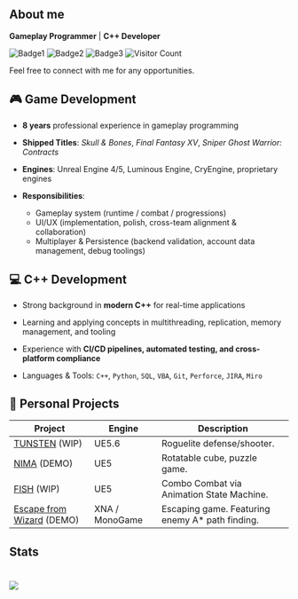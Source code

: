 ## About me 
**Gameplay Programmer** | **C++ Developer**

![Badge1](https://img.shields.io/badge/Open_For_Work-Yes-green)
![Badge2](https://img.shields.io/badge/Remote-Ok-green)
![Badge3](https://img.shields.io/badge/Singapore-PR-blue)
![Visitor Count](https://komarev.com/ghpvc/?username=hchia93)

Feel free to connect with me for any opportunities.

## 🎮 Game Development
- **8 years** professional experience in gameplay programming

- **Shipped Titles**: *Skull & Bones*, *Final Fantasy XV*, *Sniper Ghost Warrior: Contracts*

- **Engines**: Unreal Engine 4/5, Luminous Engine, CryEngine, proprietary engines

- **Responsibilities**: 
  - Gameplay system (runtime / combat / progressions)
  - UI/UX (implementation, polish, cross-team alignment & collaboration)
  - Multiplayer & Persistence (backend validation, account data management, debug toolings)

## 💻 C++ Development

- Strong background in **modern C++** for real-time applications

- Learning and applying concepts in multithreading, replication, memory management, and tooling

- Experience with **CI/CD pipelines, automated testing, and cross-platform compliance**

- Languages & Tools: `C++`, `Python`, `SQL`, `VBA`, `Git`, `Perforce`, `JIRA`, `Miro`
 
## 🚀 Personal Projects
| Project | Engine | Description |
|--|--|--|
| [TUNSTEN](https://github.com/hchia93/ufo-survivor) (WIP) | UE5.6 | Roguelite defense/shooter. |
| [NIMA](https://drive.google.com/file/d/1aHa33I2-znXrFd1QMnyLHrO3xCOqvIcn/view?usp=drive_link) (DEMO) | UE5 | Rotatable cube, puzzle game. |
| [FISH](https://drive.google.com/file/d/17hUXWRPUCUvkPjyif2EEIAQLEkhOZqwK/view?usp=drive_link) (WIP) | UE5 | Combo Combat via Animation State Machine. |
| [Escape from Wizard](https://github.com/hchia93/escape-from-wizard) (DEMO) | XNA / MonoGame| Escaping game. Featuring enemy A* path finding. |

## Stats
<div align="left" style="margin-top: 40px;">
  <img src="https://github-readme-stats.vercel.app/api/top-langs/?username=hchia93&layout=compact&bg_color=282a36&title_color=AAEDFF&text_color=fff" />
</div>
